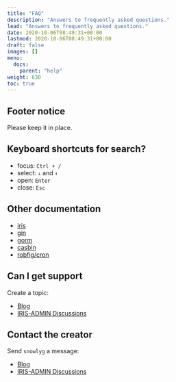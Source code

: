 ```yaml
---
title: "FAQ"
description: "Answers to frequently asked questions."
lead: "Answers to frequently asked questions."
date: 2020-10-06T08:49:31+00:00
lastmod: 2020-10-06T08:49:31+00:00
draft: false
images: []
menu:
  docs:
    parent: "help"
weight: 630
toc: true
---
```


## Footer notice

Please keep it in place.

## Keyboard shortcuts for search?

- focus: `Ctrl + /`
- select: `↓` and `↑`
- open: `Enter`
- close: `Esc`

## Other documentation

- [iris](https://github.com/snowlyg/iris/wiki)
- [gin](https://github.com/gin-gonic/gin#gin-web-framework)
- [gorm](https://gorm.io/)
- [casbin](https://casbin.org/docs/zh-CN/management-api)
- [robfig/cron](https://github.com/robfig/cron)

## Can I get support

Create a topic:

- [Blog](https://blog.snowlyg.com)
- [IRIS-ADMIN Discussions](https://github.com/snowlyg/iris-admin/discussions)

## Contact the creator

Send `snowlyg` a message:


- [Blog](https://blog.snowlyg.com)
- [IRIS-ADMIN Discussions](https://github.com/snowlyg/iris-admin/discussions)
